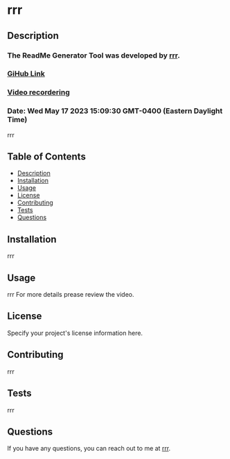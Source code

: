 # rrr
   ## Description
   ### The ReadMe Generator Tool was developed by [rrr](undefined).
   ### [GiHub Link](rrr)
   ### [Video recordering]( rrr)
   ### Date: Wed May 17 2023 15:09:30 GMT-0400 (Eastern Daylight Time)

   rrr

   ## Table of Contents
   - [Description](#description)
   - [Installation]( #installation)
   - [Usage](#usage)
   - [License](#license)
   - [Contributing](#contributing)
   - [Tests](#tests)
   - [Questions](#questions)
   ## Installation
   rrr
   ## Usage
   rrr 
   For more details prease review the video.
   ## License
   Specify your project's license information here.
   ## Contributing
   rrr
   ## Tests
   rrr
   ## Questions
   If you have any questions, you can reach out to me at 
   [rrr](mailto:rrr).